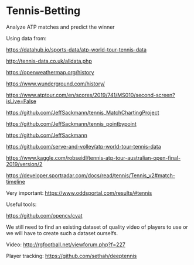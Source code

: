 # Tennis-Betting
Analyze ATP matches and predict the winner

Using data from:

https://datahub.io/sports-data/atp-world-tour-tennis-data

http://tennis-data.co.uk/alldata.php

https://openweathermap.org/history

https://www.wunderground.com/history/

https://www.atptour.com/en/scores/2019/741/MS010/second-screen?isLive=False

https://github.com/JeffSackmann/tennis_MatchChartingProject

https://github.com/JeffSackmann/tennis_pointbypoint

https://github.com/JeffSackmann

https://github.com/serve-and-volley/atp-world-tour-tennis-data

https://www.kaggle.com/robseidl/tennis-atp-tour-australian-open-final-2019/version/2

https://developer.sportradar.com/docs/read/tennis/Tennis_v2#match-timeline

Very important:
https://www.oddsportal.com/results/#tennis


Useful tools:

https://github.com/opencv/cvat

We still need to find an existing dataset of quality video of players to use or we will have to create such a dataset ourselfs. 

Video:
http://rgfootball.net/viewforum.php?f=227

Player tracking:
https://github.com/sethah/deeptennis


